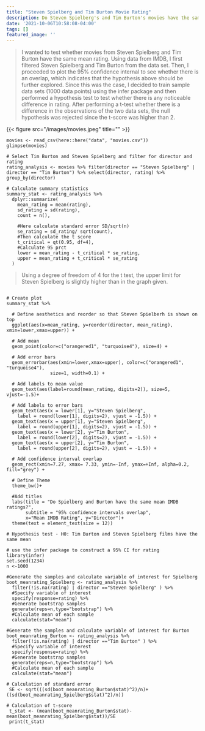 ```yaml
---
title: "Steven Spielberg and Tim Burton Movie Rating"
description: Do Steven Spielberg's and Tim Burton's movies have the same mean rating?
date: '2021-10-06T10:58:08-04:00'
tags: []
featured_image: ''
---
```


> I wanted to test whether movies from Steven Spielberg and Tim Burton have the same mean rating. Using data from IMDB, I first filtered Steven Spielberg and Tim Burton from the data set. Then, I proceeded to plot the 95% confidence internal to see whether there is an overlap, which indicates that the hypothesis above should be further explored. Since this was the case, I decided to train sample data sets (1000 data points) using the infer package and then performed a hypothesis test to test whether there is any noticeable difference in rating. After performing a t-test whether there is a difference in the observations of the two data sets, the null hypothesis was rejected since the t-score was higher than 2.

{{< figure src="/images/movies.jpeg" title="" >}}


```{r load-movies-data}
movies <- read_csv(here::here("data", "movies.csv"))
glimpse(movies)
```

```{r}
# Select Tim Burton and Steven Spielberg and filter for director and rating
rating_analysis <- movies %>% filter(director == "Steven Spielberg" | director == "Tim Burton") %>% select(director, rating) %>% group_by(director)

# Calculate summary statistics
summary_stat <- rating_analysis %>%
  dplyr::summarize(
    mean_rating = mean(rating),
    sd_rating = sd(rating),
    count = n(),

    #Here calculate standard error SD/sqrt(n)
    se_rating = sd_rating/ sqrt(count),
    #Then calculate the t score
    t_critical = qt(0.95, df=4),
    #Calculate 95 prct
    lower = mean_rating - t_critical * se_rating,
    upper = mean_rating + t_critical * se_rating
  ) 
```

> Using a degree of freedom of 4 for the t test, the upper limit for Steven Spielberg is slightly higher than in the graph given. 

```{r}

# Create plot
summary_stat %>% 
  
  # Define aesthetics and reorder so that Steven Spielberh is shown on top
  ggplot(aes(x=mean_rating, y=reorder(director, mean_rating), xmin=lower,xmax=upper)) +
  
  # Add mean
  geom_point(color=c("orangered1", "turquoise4"), size=4) + 
  
  # Add error bars
  geom_errorbar(aes(xmin=lower,xmax=upper), color=c("orangered1", "turquoise4"), 
                size=1, width=0.1) +
  
  # Add labels to mean value
  geom_text(aes(label=round(mean_rating, digits=2)), size=5, vjust=-1.5)+
  
  # Add labels to error bars
  geom_text(aes(x = lower[1], y="Steven Spielberg", 
    label = round(lower[1], digits=2), vjust = -1.5)) +
  geom_text(aes(x = upper[1], y="Steven Spielberg", 
    label = round(upper[1], digits=2), vjust = -1.5)) +
  geom_text(aes(x = lower[2], y="Tim Burton", 
    label = round(lower[2], digits=2), vjust = -1.5)) +
  geom_text(aes(x = upper[2], y="Tim Burton", 
    label = round(upper[2], digits=2), vjust = -1.5)) +
  
  # Add confidence interval overlap
  geom_rect(xmin=7.27, xmax= 7.33, ymin=-Inf, ymax=+Inf, alpha=0.2, fill="grey") +
  
  # Define Theme
  theme_bw()+
  
  #Add titles
  labs(title = "Do Spielberg and Burton have the same mean IMDB ratings?", 
       subtitle = "95% confidence intervals overlap",
       x="Mean IMDB Rating", y="Director")+
  theme(text = element_text(size = 12))
```

```{r}
# Hypothesis test - H0: Tim Burton and Steven Spielberg films have the same mean 

# use the infer package to construct a 95% CI for rating
library(infer)
set.seed(1234)
n <-1000

#Generate the samples and calculate variable of interest for Spielberg
boot_meanrating_Spielberg <- rating_analysis %>%
  filter(!is.na(rating) | director =="Steven Spielberg" ) %>% 
  #Specify variable of interest
  specify(response=rating) %>% 
  #Generate bootstrap samples
  generate(reps=n,type="bootstrap") %>% 
  #Calculate mean of each sample
  calculate(stat="mean")

#Generate the samples and calculate variable of interest for Burton
boot_meanrating_Burton <- rating_analysis %>%
  filter(!is.na(rating) | director =="Tim Burton" ) %>% 
  #Specify variable of interest
  specify(response=rating) %>% 
  #Generate bootstrap samples
  generate(reps=n,type="bootstrap") %>% 
  #Calculate mean of each sample
  calculate(stat="mean")

# Calculation of standard error
 SE <- sqrt(((sd(boot_meanrating_Burton$stat)^2)/n)+((sd(boot_meanrating_Spielberg$stat)^2)/n))
 
# Calculation of t-score
 t_stat <- (mean(boot_meanrating_Burton$stat)-mean(boot_meanrating_Spielberg$stat))/SE
 print(t_stat)
 
```
